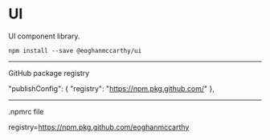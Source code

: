 # UI

UI component library.

`npm install --save @eoghanmccarthy/ui`

***
GitHub package registry

"publishConfig": {
    "registry": "https://npm.pkg.github.com/"
},

***
.npmrc file

registry=https://npm.pkg.github.com/eoghanmccarthy

